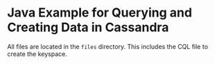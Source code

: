 # Java Example for Querying and Creating Data in Cassandra #

All files are located in the `files` directory.  This includes the CQL file to create the keyspace. 